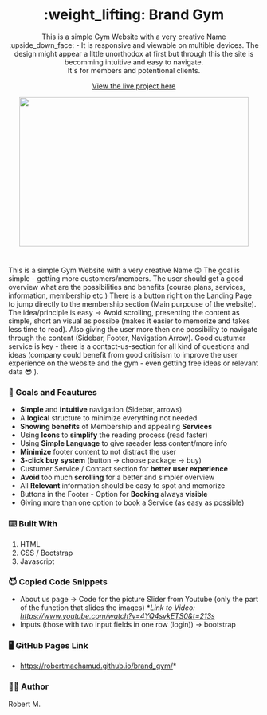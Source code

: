 <h1 align="center">
  :weight_lifting: Brand Gym
</h1>

<p align="center">
  This is a simple Gym Website with a very creative Name :upside_down_face: -
  It is responsive and viewable on multible devices. The design might appear a little unorthodox at first
  but through this the site is becomming intuitive and easy to navigate.<br>
  It's for members and potentional clients.
</p>

<p align="center">
  <a href="https://robertmachamud.github.io/brand_gym/">
   View the live project here
  </a>
</p>

<p align="center">
  <img width="460" height="300" src="http://www.fillmurray.com/460/300">
</p>

# 









This is a simple Gym Website with a very creative Name :upside_down_face:
The goal is simple - getting more customers/members. The user should get
a good overview what are the possibilities and benefits (course plans, services, information, membership etc.)
There is a button right on the Landing Page to jump directly to the membership section (Main purpouse of the website).
The idea/principle is easy -> Avoid scrolling, presenting the content as simple, short an visual as possibe 
(makes it easier to memorize and takes less time to read). Also giving the user more then one possibility to navigate 
through the content (Sidebar, Footer, Navigation Arrow).
Good custumer service is key - there is a contact-us-section for all kind of questions and ideas 
(company could benefit from good critisism to improve the user experience on the website and the gym -
even getting free ideas or relevant data :sunglasses: ). 


### :checkered_flag: Goals and Feautures

* **Simple** and **intuitive** navigation (Sidebar, arrows)
* A **logical** structure to minimize everything not needed
* **Showing benefits** of Membership and appealing **Services** 
* Using **Icons** to **simplify** the reading process (read faster)
* Using **Simple Language** to give raeader less content/more info
* **Minimize** footer content to not distract the user
* **3-click buy system** (button -> choose package -> buy) 
* Custumer Service / Contact section for **better user experience**
* **Avoid** too much **scrolling** for a better and simpler overview
* All **Relevant** information should be easy to spot and memorize
* Buttons in the Footer - Option for **Booking** always **visible**
* Giving more than one option to book a Service (as easy as possible)


### :keyboard: Built With

1. HTML
2. CSS / Bootstrap
3. Javascript


### :smiling_imp: Copied Code Snippets

* About us page -> Code for the picture Slider from Youtube
 (only the part of the function that slides the images)
  **Link to Video: https://www.youtube.com/watch?v=4YQ4svkETS0&t=213s* 
* Inputs (those with two input fields in one row (login)) -> bootstrap 


### :desktop_computer: GitHub Pages Link
* https://robertmachamud.github.io/brand_gym/*


### :raising_hand_man: Author

Robert M.